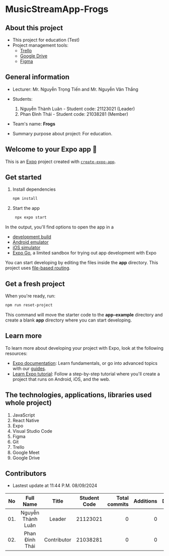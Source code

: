 # MusicStreamApp-Frogs
## About this project
- This project for education (Test)
-  Project management tools:
    - [Trello](https://trello.com/invite/b/66d3022730b35a2365395cbc/ATTIe30bff57ba25f8e4c56dc641cbe3309d63642856/musicstreamapp-frogs)
    - [Google Drive](https://drive.google.com/drive/folders/1kA0RptyJgVOYx_8W1230PfwiSz_NrfPq?usp=sharing)
    - [Figma](https://www.figma.com/design/CijbHZSQsMWlryimcF99Gp/Project-MusicStreamApp-Frogs?node-id=37-1049&t=bULA637HSccZNW15-1)

## General information
- Lecturer: Mr. Nguyễn Trọng Tiến and Mr. Nguyễn Văn Thắng
- Students:
    1. Nguyễn Thành Luân - Student code: 21123021 (Leader)
    2. Phan Đình Thái - Student code: 21038281 (Member)

- Team's name: **Frogs**
- Summary purpose about project: For education.

## Welcome to your Expo app 👋
This is an [Expo](https://expo.dev) project created with [`create-expo-app`](https://www.npmjs.com/package/create-expo-app).

## Get started
1. Install dependencies

   ```bash
   npm install
   ```

2. Start the app

   ```bash
    npx expo start
   ```
   
In the output, you'll find options to open the app in a

- [development build](https://docs.expo.dev/develop/development-builds/introduction/)
- [Android emulator](https://docs.expo.dev/workflow/android-studio-emulator/)
- [iOS simulator](https://docs.expo.dev/workflow/ios-simulator/)
- [Expo Go](https://expo.dev/go), a limited sandbox for trying out app development with Expo

You can start developing by editing the files inside the **app** directory. This project uses [file-based routing](https://docs.expo.dev/router/introduction).

## Get a fresh project
When you're ready, run:

```bash
npm run reset-project
```

This command will move the starter code to the **app-example** directory and create a blank **app** directory where you can start developing.

## Learn more
To learn more about developing your project with Expo, look at the following resources:

- [Expo documentation](https://docs.expo.dev/): Learn fundamentals, or go into advanced topics with our [guides](https://docs.expo.dev/guides).
- [Learn Expo tutorial](https://docs.expo.dev/tutorial/introduction/): Follow a step-by-step tutorial where you'll create a project that runs on Android, iOS, and the web.

## The technologies, applications, libraries used whole project)
1. JavaScript
2. React Native
3. Expo
4. Visual Studio Code
7. Figma
8. Git
9. Trello
10. Google Meet
11. Google Drive
   
## Contributors
- Lastest update at 11:44 P.M. 08/09/2024

| No  | Full Name | Title | Student Code | Total commits  | Additions | Deletions | Join time | Disontinued |
| :--: |:--:| :--: | :--: | --:| --: | --: | :--: | :--: |
| 01. | Nguyễn Thành Luân | Leader | 21123021 | 0 | 0 | 0 | 31/08/24 | - |
| 02. | Phan Đình Thái | Contributor | 21038281  | 0 | 0 | 0 | 31/08/24  | - |
